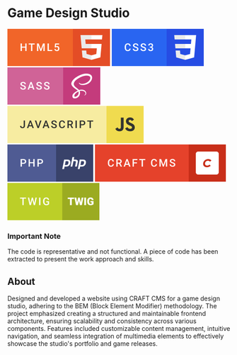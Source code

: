 # Game Design Studio

![html](../../assets/badges/html.svg) ![css](../../assets/badges/css.svg) ![sass](../../assets/badges/sass.svg) ![js](../../assets/badges/javascript.svg) ![php](../../assets/badges/php.svg) ![craft](../../assets/badges/craft-cms.svg) ![twig](../../assets/badges/twig.svg)

### Important Note
The code is representative and not functional. A piece of code has been extracted to present the work approach and skills.

## About
Designed and developed a website using CRAFT CMS for a game design studio, adhering to the BEM (Block Element Modifier) methodology. The project emphasized creating a structured and maintainable frontend architecture, ensuring scalability and consistency across various components. Features included customizable content management, intuitive navigation, and seamless integration of multimedia elements to effectively showcase the studio's portfolio and game releases.